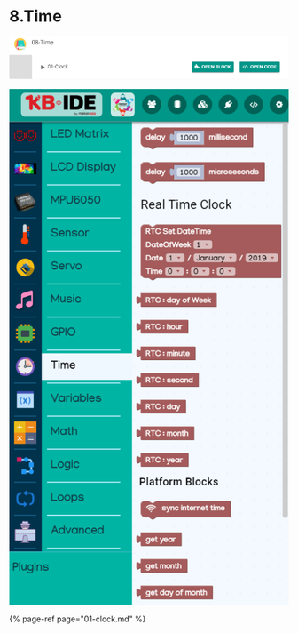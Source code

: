 # 8.Time

![](../../.gitbook/assets/image%20%2889%29.png)

![](../../.gitbook/assets/image%20%28100%29.png)

{% page-ref page="01-clock.md" %}



